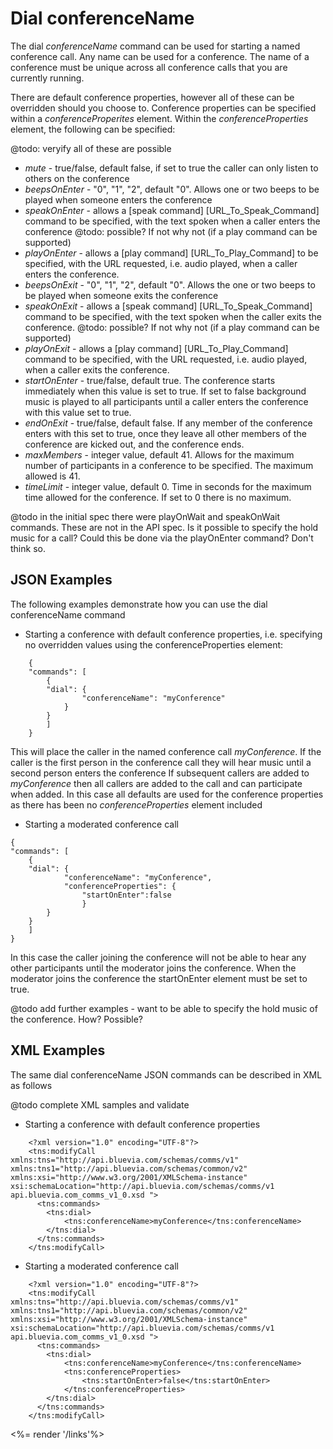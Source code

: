 # Dial conferenceName

The dial *conferenceName* command can be used for starting a named conference call. Any name can be used for a conference. The name of a conference must be unique across all conference calls that you are currently running.

There are default conference properties, however all of these can be overridden should you choose to. Conference properties can be specified within a *conferenceProperites* element. Within the *conferenceProperties* element, the following can be specified:

@todo: veryify all of these are possible

* *mute* - true/false, default false, if set to true the caller can only listen to others on the conference  
* *beepsOnEnter* - "0", "1", "2", default "0". Allows one or two beeps to be played when someone enters the conference
* *speakOnEnter* - allows a [speak command] [URL_To_Speak_Command] command to be specified, with the text spoken when a caller enters the conference @todo: possible? If not why not (if a play command can be supported)
* *playOnEnter* - allows a [play command] [URL_To_Play_Command] to be specified, with the URL requested, i.e. audio played, when a caller enters the conference.
* *beepsOnExit* - "0", "1", "2", default "0". Allows the one or two beeps to be played when someone exits the conference
* *speakOnExit* - allows a [speak command] [URL_To_Speak_Command] command to be specified, with the text spoken when the caller exits the conference. @todo: possible? If not why not (if a play command can be supported)
* *playOnExit* - allows a [play command] [URL_To_Play_Command] command to be specified, with the URL requested, i.e. audio played, when a caller exits the conference.
* *startOnEnter* - true/false, default true. The conference starts immediately when this value is set to true. If set to false background music is played to all participants until a caller enters the conference with this value set to true.
* *endOnExit* - true/false, default false. If any member of the conference enters with this set to true, once they leave all other members of the conference are kicked out, and the conference ends.
* *maxMembers* - integer value, default 41. Allows for the maximum number of participants in a conference to be specified. The maximum allowed is 41.
* *timeLimit* - integer value, default 0. Time in seconds for the maximum time allowed for the conference. If set to 0 there is no maximum.

@todo in the initial spec there were playOnWait and speakOnWait commands. These are not in the API spec. Is it possible to specify the hold music for a call? Could this be done via the playOnEnter command? Don't think so.


## JSON Examples

The following examples demonstrate how you can use the dial conferenceName command

* Starting a conference with default conference properties, i.e. specifying no overridden values using the conferenceProperties element:

~~~
	{
	"commands": [
		{
	  	"dial": {
				"conferenceName": "myConference"
			}
		}
	    ]
	}
~~~

This will place the caller in the named conference call *myConference*. If the caller is the first person in the conference call they will hear music until a second person enters the conference
If subsequent callers are added to *myConference* then all callers are added to the call and can participate when added.
In this case all defaults are used for the conference properties as there has been no *conferenceProperties* element included


* Starting a moderated conference call

~~~
{
"commands": [
	{
  	"dial": {
			"conferenceName": "myConference",
			"conferenceProperties": {
				"startOnEnter":false
			    }
	    }
	}
    ]
}
~~~

In this case the caller joining the conference will not be able to hear any other participants until the moderator joins the conference. When the moderator joins the conference the startOnEnter element must be set to true.


@todo add further examples - want to be able to specify the hold music of the conference. How? Possible?


## XML Examples


The same dial conferenceName JSON commands can be described in XML as follows 

@todo complete XML samples and validate

* Starting a conference with default conference properties

~~~
	<?xml version="1.0" encoding="UTF-8"?>
	<tns:modifyCall xmlns:tns="http://api.bluevia.com/schemas/comms/v1" xmlns:tns1="http://api.bluevia.com/schemas/common/v2" xmlns:xsi="http://www.w3.org/2001/XMLSchema-instance" xsi:schemaLocation="http://api.bluevia.com/schemas/comms/v1 api.bluevia.com_comms_v1_0.xsd ">
	  <tns:commands>
	    <tns:dial>
	    	<tns:conferenceName>myConference</tns:conferenceName>
	    </tns:dial>
	  </tns:commands>
	</tns:modifyCall>
~~~


* Starting a moderated conference call

~~~
	<?xml version="1.0" encoding="UTF-8"?>
	<tns:modifyCall xmlns:tns="http://api.bluevia.com/schemas/comms/v1" xmlns:tns1="http://api.bluevia.com/schemas/common/v2" xmlns:xsi="http://www.w3.org/2001/XMLSchema-instance" xsi:schemaLocation="http://api.bluevia.com/schemas/comms/v1 api.bluevia.com_comms_v1_0.xsd ">
	  <tns:commands>
	    <tns:dial>
	    	<tns:conferenceName>myConference</tns:conferenceName>
	    	<tns:conferenceProperties>
	    		<tns:startOnEnter>false</tns:startOnEnter>
	    	</tns:conferenceProperties>
	    </tns:dial>
	  </tns:commands>
	</tns:modifyCall>
~~~

<%= render '/links'%>